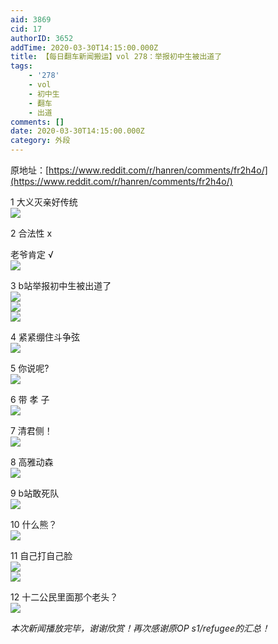```yaml
---
aid: 3869
cid: 17
authorID: 3652
addTime: 2020-03-30T14:15:00.000Z
title: 【每日翻车新闻搬运】vol 278：举报初中生被出道了
tags:
    - '278'
    - vol
    - 初中生
    - 翻车
    - 出道
comments: []
date: 2020-03-30T14:15:00.000Z
category: 外段
---
```


原地址：[https://www.reddit.com/r/hanren/comments/fr2h4o/](https://www.reddit.com/r/hanren/comments/fr2h4o/)

1 大义灭亲好传统  
![](https://images.weserv.nl/?url=https%3A%2F%2Fpreview.redd.it%2Fokpd1ob3kkp41.jpg%3Fwidth%3D360%26format%3Dpjpg%26auto%3Dwebp%26s%3D27f813df8e69e124de14c38c9a0cfdd31c4b6243)

2 合法性 x

老爷肯定 √  
![](https://images.weserv.nl/?url=https%3A%2F%2Fpreview.redd.it%2Fiwo81678kkp41.jpg%3Fwidth%3D458%26format%3Dpjpg%26auto%3Dwebp%26s%3D15c01cc8170b5c6d9a00a70e9757751bfdbe7c93)

3 b站举报初中生被出道了  
![](https://images.weserv.nl/?url=https%3A%2F%2Fpreview.redd.it%2Fwhg9s1c3kkp41.jpg%3Fwidth%3D959%26format%3Dpjpg%26auto%3Dwebp%26s%3D9b3cbefc711cda5d0bfa6c99bb81a1ba8cc64b73)  
![](https://images.weserv.nl/?url=https%3A%2F%2Fpreview.redd.it%2Fh48wyrb3kkp41.jpg%3Fwidth%3D403%26format%3Dpjpg%26auto%3Dwebp%26s%3D2e39276a9c4379d62300f588ce290c865687ec01)  
![](https://images.weserv.nl/?url=https%3A%2F%2Fpreview.redd.it%2Fqgm6dtb3kkp41.jpg%3Fwidth%3D418%26format%3Dpjpg%26auto%3Dwebp%26s%3D86cdcfd3a59163d18d2878f99c8929dce1be98dd)

4 紧紧绷住斗争弦  
![](https://images.weserv.nl/?url=https%3A%2F%2Fpreview.redd.it%2Fuqn5z6c3kkp41.jpg%3Fwidth%3D720%26format%3Dpjpg%26auto%3Dwebp%26s%3Def7715ce4880c9e53e71e9e3d309854c6c6212bf)

5 你说呢?  
![](https://images.weserv.nl/?url=https%3A%2F%2Fpreview.redd.it%2Ffzbybuc3kkp41.jpg%3Fwidth%3D1125%26format%3Dpjpg%26auto%3Dwebp%26s%3Dc5b67aa6e74068654537802e56fd1d016d45d5df)

6 带 孝 子  
![](https://images.weserv.nl/?url=https%3A%2F%2Fpreview.redd.it%2F1bl516c3kkp41.jpg%3Fwidth%3D748%26format%3Dpjpg%26auto%3Dwebp%26s%3Dabb16b52687529459802581655bfc3d46292228b)

7 清君侧！  
![](https://images.weserv.nl/?url=https%3A%2F%2Fpreview.redd.it%2Fsk6d0he3kkp41.jpg%3Fwidth%3D901%26format%3Dpjpg%26auto%3Dwebp%26s%3Dc15ba0873b45cff284377b663e8d057156a85c2c)

8 高雅动森  
![](https://images.weserv.nl/?url=https%3A%2F%2Fpreview.redd.it%2Flzpov3f3kkp41.jpg%3Fwidth%3D1280%26format%3Dpjpg%26auto%3Dwebp%26s%3D7b89ce260dc268e1c90099247c76bfde4858455b)

9 b站敢死队  
![](https://images.weserv.nl/?url=https%3A%2F%2Fpreview.redd.it%2Fvw0yx8c3kkp41.jpg%3Fwidth%3D1037%26format%3Dpjpg%26auto%3Dwebp%26s%3D71ff7df6e60f6ea159a2d87dc392b5b9bd643293)

10 什么熊？  
![](https://images.weserv.nl/?url=https%3A%2F%2Fpreview.redd.it%2Ft6rzrfc3kkp41.jpg%3Fwidth%3D640%26format%3Dpjpg%26auto%3Dwebp%26s%3Dd286f5d9d98ae7a66230ed95386d5e3544c24910)

11 自己打自己脸  
![](https://images.weserv.nl/?url=https%3A%2F%2Fpreview.redd.it%2Foqcknme3kkp41.jpg%3Fwidth%3D750%26format%3Dpjpg%26auto%3Dwebp%26s%3D0f4928797de075e03623d8264cdb86aa020a19b5)  
![](https://images.weserv.nl/?url=https%3A%2F%2Fpreview.redd.it%2Fxkvi5ke3kkp41.jpg%3Fwidth%3D750%26format%3Dpjpg%26auto%3Dwebp%26s%3D7ad544150343ee734649b74682fefdd0aa7fea01)

12 十二公民里面那个老头？  
![](https://images.weserv.nl/?url=https%3A%2F%2Fpreview.redd.it%2Fwxhq2yb3kkp41.jpg%3Fwidth%3D720%26format%3Dpjpg%26auto%3Dwebp%26s%3D2676afe98a4c4ccdda45e7ee49c6e3c2366ab968)

_本次新闻播放完毕，谢谢欣赏！再次感谢原OP s1/refugee的汇总！_

